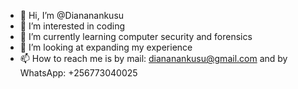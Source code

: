 - 👋 Hi, I’m @Diananankusu
- 👀 I’m interested in coding
- 🌱 I’m currently learning computer security and forensics
- 💞️ I’m looking at expanding my experience
- 📫 How to reach me is by mail: diananankusu@gmail.com and by WhatsApp: +256773040025

<!---
Diananankusu/Diananankusu is a ✨ special ✨ repository because its `README.md` (this file) appears on your GitHub profile.
You can click the Preview link to take a look at your changes.
--->
